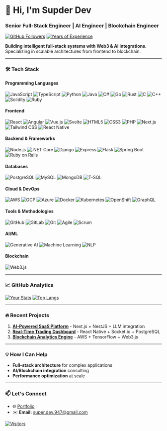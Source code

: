# 👋 Hi, I'm Supder Dev
### **Senior Full-Stack Engineer** | **AI Engineer** | **Blockchain Engineer**

[![GitHub Followers](https://img.shields.io/github/followers/superdev947?label=Follow&style=social)](https://github.com/superdev947)
[![Years of Experience](https://img.shields.io/badge/10%2B%20Years-Expert-%23FF6B00)](https://)

**Building intelligent full-stack systems with Web3 & AI integrations.**  
Specializing in scalable architectures from frontend to blockchain.

---

### 🛠️ **Tech Stack**

#### **Programming Languages**
![JavaScript](https://img.shields.io/badge/-JavaScript-F7DF1E?logo=javascript&logoColor=black)
![TypeScript](https://img.shields.io/badge/-TypeScript-3178C6?logo=typescript&logoColor=white)
![Python](https://img.shields.io/badge/-Python-3776AB?logo=python&logoColor=white)
![Java](https://img.shields.io/badge/-Java-007396?logo=java&logoColor=white)
![C#](https://img.shields.io/badge/-C%23-239120?logo=c-sharp&logoColor=white)
![Go](https://img.shields.io/badge/-Go-00ADD8?logo=go&logoColor=white)
![Rust](https://img.shields.io/badge/-Rust-000000?logo=rust&logoColor=white)
![C](https://img.shields.io/badge/-C-A8B9CC?logo=c&logoColor=black)
![C++](https://img.shields.io/badge/-C%2B%2B-00599C?logo=c%2B%2B&logoColor=white)
![Solidity](https://img.shields.io/badge/-Solidity-363636?logo=solidity&logoColor=white)
![Ruby](https://img.shields.io/badge/-Ruby-CC342D?logo=ruby&logoColor=white)

#### **Frontend**
![React](https://img.shields.io/badge/-React-61DAFB?logo=react&logoColor=black)
![Angular](https://img.shields.io/badge/-Angular-DD0031?logo=angular&logoColor=white)
![Vue.js](https://img.shields.io/badge/-Vue.js-4FC08D?logo=vuedotjs&logoColor=white)
![Svelte](https://img.shields.io/badge/-Svelte-FF3E00?logo=svelte&logoColor=white)
![HTML5](https://img.shields.io/badge/-HTML5-E34F26?logo=html5&logoColor=white)
![CSS3](https://img.shields.io/badge/-CSS3-1572B6?logo=css3&logoColor=white)
![PHP](https://img.shields.io/badge/-PHP-777BB4?logo=php&logoColor=white)
![Next.js](https://img.shields.io/badge/-Next.js-000000?logo=nextdotjs&logoColor=white)
![Tailwind CSS](https://img.shields.io/badge/-Tailwind%20CSS-06B6D4?logo=tailwind-css&logoColor=white)
![React Native](https://img.shields.io/badge/-React%20Native-61DAFB?logo=react&logoColor=black)

#### **Backend & Frameworks**
![Node.js](https://img.shields.io/badge/-Node.js-339933?logo=nodedotjs&logoColor=white)
![.NET Core](https://img.shields.io/badge/-.NET%20Core-512BD4?logo=dotnet&logoColor=white)
![Django](https://img.shields.io/badge/-Django-092E20?logo=django&logoColor=white)
![Express](https://img.shields.io/badge/-Express-000000?logo=express&logoColor=white)
![Flask](https://img.shields.io/badge/-Flask-000000?logo=flask&logoColor=white)
![Spring Boot](https://img.shields.io/badge/-Spring%20Boot-6DB33F?logo=spring-boot&logoColor=white)
![Ruby on Rails](https://img.shields.io/badge/-Ruby%20on%20Rails-CC0000?logo=ruby-on-rails&logoColor=white)

#### **Databases**
![PostgreSQL](https://img.shields.io/badge/-PostgreSQL-4169E1?logo=postgresql&logoColor=white)
![MySQL](https://img.shields.io/badge/-MySQL-4479A1?logo=mysql&logoColor=white)
![MongoDB](https://img.shields.io/badge/-MongoDB-47A248?logo=mongodb&logoColor=white)
![T-SQL](https://img.shields.io/badge/-T--SQL-CC2927?logo=microsoft-sql-server&logoColor=white)

#### **Cloud & DevOps**
![AWS](https://img.shields.io/badge/-AWS-232F3E?logo=amazonaws&logoColor=white)
![GCP](https://img.shields.io/badge/-GCP-4285F4?logo=googlecloud&logoColor=white)
![Azure](https://img.shields.io/badge/-Azure-0078D4?logo=microsoft-azure&logoColor=white)
![Docker](https://img.shields.io/badge/-Docker-2496ED?logo=docker&logoColor=white)
![Kubernetes](https://img.shields.io/badge/-Kubernetes-326CE5?logo=kubernetes&logoColor=white)
![OpenShift](https://img.shields.io/badge/-OpenShift-EE0000?logo=red-hat-open-shift&logoColor=white)
![GraphQL](https://img.shields.io/badge/-GraphQL-E10098?logo=graphql&logoColor=white)

#### **Tools & Methodologies**
![GitHub](https://img.shields.io/badge/-GitHub-181717?logo=github&logoColor=white)
![GitLab](https://img.shields.io/badge/-GitLab-FCA121?logo=gitlab&logoColor=white)
![Git](https://img.shields.io/badge/-Git-F05032?logo=git&logoColor=white)
![Agile](https://img.shields.io/badge/-Agile-0091D5?logo=agile&logoColor=white)
![Scrum](https://img.shields.io/badge/-Scrum-0091D5?logo=scrum&logoColor=white)

#### **AI/ML**
![Generative AI](https://img.shields.io/badge/-Generative%20AI-FF6F00)
![Machine Learning](https://img.shields.io/badge/-Machine%20Learning-FF6F00?logo=tensorflow&logoColor=white)
![NLP](https://img.shields.io/badge/-NLP-FF6F00?logo=natural-language-processing&logoColor=white)

#### **Blockchain**
![Web3.js](https://img.shields.io/badge/-Web3.js-F16822?logo=web3dotjs&logoColor=white)

---

### 📈 **GitHub Analytics**
[![Your Stats](https://github-readme-stats.vercel.app/api?username=superdev947&show_icons=true&theme=dark&hide_border=true&count_private=true)](https://github.com/superdev947)
[![Top Langs](https://github-readme-stats.vercel.app/api/top-langs/?username=superdev947&layout=compact&theme=dark&hide_border=true)](https://github.com/superdev947)

---

### 🔥 **Recent Projects**
1. **[AI-Powered SaaS Platform](https://github.com/superdev947/project)** - Next.js + NestJS + LLM integration  
2. **[Real-Time Trading Dashboard](https://github.com/superdev947/project)** - React Native + Socket.io + PostgreSQL  
3. **[Blockchain Analytics Engine](https://github.com/superdev947/project)** - AWS + TensorFlow + Web3.js  

---

### 💡 **How I Can Help**
- **Full-stack architecture** for complex applications  
- **AI/Blockchain integration** consulting  
- **Performance optimization** at scale  

---

### 📫 **Let's Connect**
- 🌐 [Portfolio](https://super-dev-947.vercel.app)  
- ✉️ **Email:** super.dev.947@gmail.com  

[![Visitors](https://visitor-badge.laobi.icu/badge?page_id=superdev947.superdev947)](https://github.com/superdev947)
